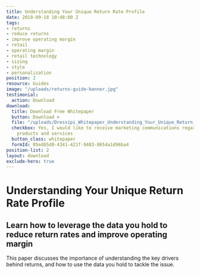 ```yaml
---
title: Understanding Your Unique Return Rate Profile
date: 2019-09-18 10:48:00 Z
tags:
- returns
- reduce returns
- improve operating margin
- retail
- operating margin
- retail technology
- sizing
- style
- personalization
position: 2
resource: Guides
image: "/uploads/returns-guide-banner.jpg"
testimonial:
  action: Download
download:
  title: Download Free Whitepaper
  button: Download >
  file: "/uploads/Dressipi_Whitepaper_Understanding_Your_Unique_Return_Rate_Profile.pdf"
  checkbox: Yes, I would like to receive marketing communications regarding Dressipi
    products and services
  button_class: whitepaper
  formId: 05ed65d0-4341-421f-9483-8654a1d96ba4
position-list: 2
layout: download
exclude-hero: true
---
```


# Understanding Your Unique Return Rate Profile

## Learn how to leverage the data you hold to reduce return rates and improve operating margin

This paper discusses the importance of understanding the key drivers behind returns, and how to use the data you hold to tackle the issue.
